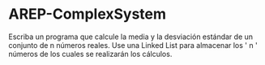 # AREP-ComplexSystem
Escriba un programa que calcule la media y la desviación estándar de un conjunto de n números reales. 
Use una Linked List para almacenar los ' n ' números de los cuales se realizarán los cálculos. 

